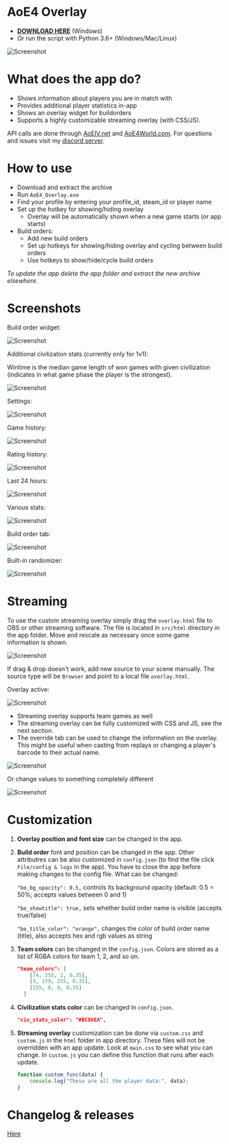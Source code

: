 # AoE4 Overlay
 
* **[DOWNLOAD HERE](https://github.com/FluffyMaguro/AoE4_Overlay/releases/download/1.2.8/AoE4_Overlay.zip)** (Windows)
* Or run the script with Python 3.6+ (Windows/Mac/Linux)

![Screenshot](https://i.imgur.com/eN2zJ3c.jpg)

# What does the app do?
* Shows information about players you are in match with
* Provides additional player statistics in-app
* Shows an overlay widget for buildorders
* Supports a highly customizable streaming overlay (with CSS/JS).

API calls are done through [AoEIV.net](https://aoeiv.net/) and [AoE4World.com](https://aoe4world.com/). For questions and issues visit my [discord server](https://discord.gg/FtGdhqD).

# How to use

* Download and extract the archive
* Run `AoE4_Overlay.exe`
* Find your profile by entering your profile_id, steam_id or player name
* Set up the hotkey for showing/hiding overlay
  * Overlay will be automatically shown when a new game starts (or app starts)
* Build orders:
  * Add new build orders
  * Set up hotkeys for showing/hiding overlay and cycling between build orders
  * Use hotkeys to show/hide/cycle build orders 


*To update the app delete the app folder and extract the new archive elsewhere.*


# Screenshots

Build order widget:

![Screenshot](https://i.imgur.com/SnR3p7d.png)

Additional civilization stats (currently only for 1v1):

Wintime is the median game length of won games with given civilization (indicates in what game phase the player is the strongest).

![Screenshot](https://i.imgur.com/cpeq8ob.png)

Settings:

![Screenshot](https://i.imgur.com/hhH8R72.png)

Game history:

![Screenshot](https://i.imgur.com/L1V1wp2.png)

Rating history:

![Screenshot](https://i.imgur.com/QqojOJI.png)

Last 24 hours:

![Screenshot](https://i.imgur.com/8ODqTrw.png)

Various stats:

![Screenshot](https://i.imgur.com/aGXRnT2.png)

Build order tab:

![Screenshot](https://i.imgur.com/zuAdlX6.png)

Built-in randomizer:

![Screenshot](https://i.imgur.com/tV4dMfi.png)

# Streaming
To use the custom streaming overlay simply drag the `overlay.html` file to OBS or other streaming software. The file is located in `src/html` directory in the app folder. Move and rescale as necessary once some game information is shown.

![Screenshot](https://i.imgur.com/BK9AC6h.png)

If drag & drop doesn't work, add new source to your scene manually. The source type will be `Browser` and point to a local file `overlay.html`.

Overlay active:

![Screenshot](https://i.imgur.com/gNbxJBY.png)

* Streaming overlay supports team games as well
* The streaming overlay can be fully customized with CSS and JS, see the next section.
* The override tab can be used to change the information on the overlay. This might be useful when casting from replays or changing a player's barcode to their actual name.

![Screenshot](https://i.imgur.com/f1OGmyz.png)

Or change values to something completely different

![Screenshot](https://i.imgur.com/02YsXdI.png)

# Customization

1. **Overlay position and font size** can be changed in the app.

2. **Build order** font and position can be changed in the app. 
   Other attributres can be also customized in `config.json` (to find the file click `File/config & logs` in the app). You have to close the app before making changes to the config file. What can be changed:

    `"bo_bg_opacity": 0.5,` controls its background opacity (default: 0.5 = 50%; accepts values between 0 and 1)

    `"bo_showtitle": true,` sets whether build order name is visible (accepts true/false)

    `"bo_title_color": "orange",` changes the color of build order name (title), also accepts hex and rgb values as string


3. **Team colors** can be changed in the `config.json`. Colors are stored as a list of RGBA colors for team 1, 2, and so on.

    ```json
    "team_colors": [
        [74, 255, 2, 0.35],
        [3, 179, 255, 0.35],
        [255, 0, 0, 0.35]
      ]
    ```
    
4. **Civilization stats color** can be changed in `config.json`.
    ```json
    "civ_stats_color": "#BC8AEA",
    ```

5. **Streaming overlay** customization can be done via `custom.css` and `custom.js` in the `html` folder in app directory. These files will not be overridden with an app update. Look at `main.css` to see what you can change. In `custom.js` you can define this function that runs after each update.

    ```javascript
    function custom_func(data) {
        console.log("These are all the player data:", data);
    }
    ```

# Changelog & releases

[Here](https://github.com/FluffyMaguro/AoE4_Overlay/releases)